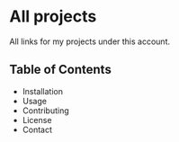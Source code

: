 # All projects
All links for my projects under this account.

## Table of Contents

- Installation
- Usage
- Contributing
- License
- Contact
